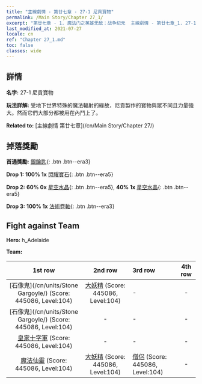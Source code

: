 ```yaml
---
title: "主線劇情 - 第廿七章 - 27-1 尼貢寶物"
permalink: /Main Story/Chapter 27_1/
excerpt: "第廿七章 - 1. 魔法门之英雄无敌：战争纪元  主線劇情 - 第廿七章_1. 27-1 尼貢寶物"
last_modified_at: 2021-07-27
locale: cn
ref: "Chapter 27_1.md"
toc: false
classes: wide
---
```


## 詳情

 **名字:** 27-1 尼貢寶物

 **玩法詳解:** 受地下世界特殊的魔法輻射的緣故，尼貢製作的寶物與眾不同且力量強大。然而它們大部分都被用在內鬥上了。

 **Related to:** [主線劇情 第廿七章](/cn/Main Story/Chapter 27/)

## 掉落獎勵

 **首通獎勵:** [銀鑰匙](/cn/Items/con_693/){: .btn .btn--era3}

 **Drop 1:** **100% 1x** [閃耀寶石](/cn/Items/mat_100/){: .btn .btn--era5}

 **Drop 2:** **60% 0x** [星空水晶](/cn/Items/mat_94/){: .btn .btn--era5}, **40% 1x** [星空水晶](/cn/Items/mat_94/){: .btn .btn--era5}

 **Drop 3:** **100% 1x** [法術卷軸](/cn/Items/con_694/){: .btn .btn--era3}


## Fight against Team
 **Hero:** h_Adelaide

 **Team:**


  | 1st row | 2nd row | 3rd row | 4th row |
  |:----:|:----:|:----|:----:|
  | [石像鬼](/cn/units/Stone Gargoyle/) (Score: 445086, Level:104)  | [大妖精](/cn/units/Gremlin/) (Score: 445086, Level:104)  | - | - |
  | [石像鬼](/cn/units/Stone Gargoyle/) (Score: 445086, Level:104)  | - | - | - |
  | [皇家十字軍](/cn/units/Swordsman/) (Score: 445086, Level:104)  | - | - | - |
  | [魔法仙靈](/cn/units/Sprite/) (Score: 445086, Level:104)  | [大妖精](/cn/units/Gremlin/) (Score: 445086, Level:104)  | [僧侶](/cn/units/Monk/) (Score: 445086, Level:104)  | - |


